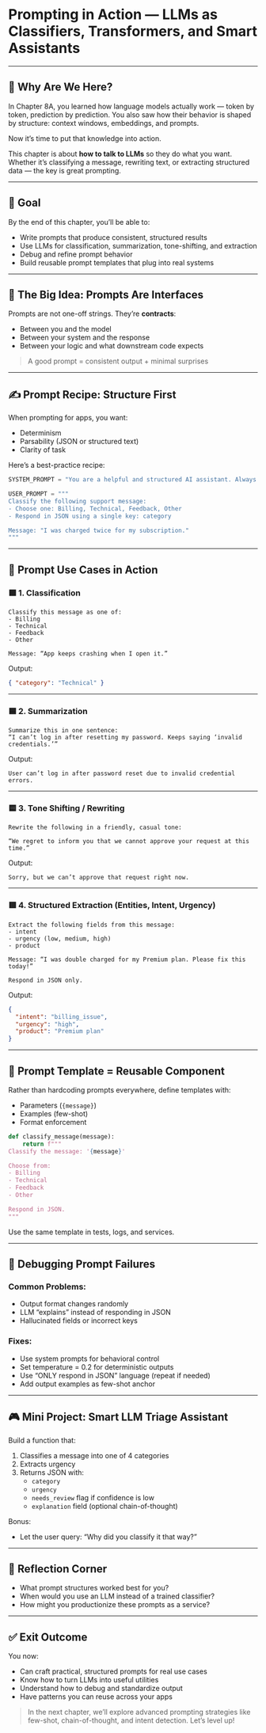 
# Prompting in Action — LLMs as Classifiers, Transformers, and Smart Assistants

---

## 🌉 Why Are We Here?

In Chapter 8A, you learned how language models actually work — token by token, prediction by prediction. You also saw how their behavior is shaped by structure: context windows, embeddings, and prompts.

Now it’s time to put that knowledge into action.

This chapter is about **how to talk to LLMs** so they do what you want. Whether it’s classifying a message, rewriting text, or extracting structured data — the key is great prompting.

---

## 🎯 Goal

By the end of this chapter, you’ll be able to:
- Write prompts that produce consistent, structured results
- Use LLMs for classification, summarization, tone-shifting, and extraction
- Debug and refine prompt behavior
- Build reusable prompt templates that plug into real systems

---

## 🧠 The Big Idea: Prompts Are Interfaces

Prompts are not one-off strings. They’re **contracts**:
- Between you and the model
- Between your system and the response
- Between your logic and what downstream code expects

> A good prompt = consistent output + minimal surprises

---

## ✍️ Prompt Recipe: Structure First

When prompting for apps, you want:
- Determinism
- Parsability (JSON or structured text)
- Clarity of task

Here’s a best-practice recipe:

```python
SYSTEM_PROMPT = "You are a helpful and structured AI assistant. Always respond in JSON."

USER_PROMPT = """
Classify the following support message:
- Choose one: Billing, Technical, Feedback, Other
- Respond in JSON using a single key: category

Message: "I was charged twice for my subscription."
"""
```

---

## 🧪 Prompt Use Cases in Action

### 🟩 1. Classification

```text
Classify this message as one of:
- Billing
- Technical
- Feedback
- Other

Message: “App keeps crashing when I open it.”
```

Output:
```json
{ "category": "Technical" }
```

---

### 🟦 2. Summarization

```text
Summarize this in one sentence:
“I can’t log in after resetting my password. Keeps saying ‘invalid credentials.’”
```

Output:
```text
User can’t log in after password reset due to invalid credential errors.
```

---

### 🟨 3. Tone Shifting / Rewriting

```text
Rewrite the following in a friendly, casual tone:

“We regret to inform you that we cannot approve your request at this time.”
```

Output:
```text
Sorry, but we can’t approve that request right now.
```

---

### 🟥 4. Structured Extraction (Entities, Intent, Urgency)

```text
Extract the following fields from this message:
- intent
- urgency (low, medium, high)
- product

Message: “I was double charged for my Premium plan. Please fix this today!”

Respond in JSON only.
```

Output:
```json
{
  "intent": "billing_issue",
  "urgency": "high",
  "product": "Premium plan"
}
```

---

## 🧩 Prompt Template = Reusable Component

Rather than hardcoding prompts everywhere, define templates with:
- Parameters (`{message}`)
- Examples (few-shot)
- Format enforcement

```python
def classify_message(message):
    return f"""
Classify the message: '{message}'

Choose from:
- Billing
- Technical
- Feedback
- Other

Respond in JSON.
"""
```

Use the same template in tests, logs, and services.

---

## 🐛 Debugging Prompt Failures

### Common Problems:
- Output format changes randomly
- LLM “explains” instead of responding in JSON
- Hallucinated fields or incorrect keys

### Fixes:
- Use system prompts for behavioral control
- Set temperature = 0.2 for deterministic outputs
- Use “ONLY respond in JSON” language (repeat if needed)
- Add output examples as few-shot anchor

---

## 🎮 Mini Project: Smart LLM Triage Assistant

Build a function that:
1. Classifies a message into one of 4 categories
2. Extracts urgency
3. Returns JSON with:
   - `category`
   - `urgency`
   - `needs_review` flag if confidence is low
   - `explanation` field (optional chain-of-thought)

Bonus:
- Let the user query: “Why did you classify it that way?”

---

## 💬 Reflection Corner

- What prompt structures worked best for you?
- When would you use an LLM instead of a trained classifier?
- How might you productionize these prompts as a service?

---

## ✅ Exit Outcome

You now:
- Can craft practical, structured prompts for real use cases
- Know how to turn LLMs into useful utilities
- Understand how to debug and standardize output
- Have patterns you can reuse across your apps

> In the next chapter, we’ll explore advanced prompting strategies like few-shot, chain-of-thought, and intent detection. Let’s level up!
